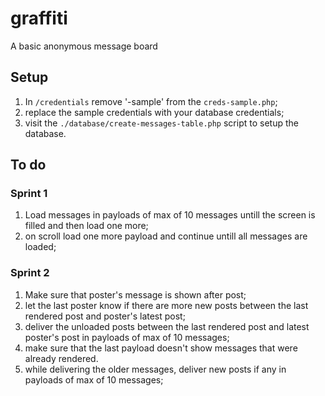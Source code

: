# graffiti
A basic anonymous message board

## Setup
1. In `/credentials` remove '-sample' from the `creds-sample.php`;
2. replace the sample credentials with your database credentials;
3. visit the `./database/create-messages-table.php` script to setup the database.

## To do

### Sprint 1
1. Load messages in payloads of max of 10 messages untill the screen is filled and then load one more;
2. on scroll load one more payload and continue untill all messages are loaded;

### Sprint 2
1. Make sure that poster's message is shown after post;
2. let the last poster know if there are more new posts between the last rendered post and poster's latest post;
3. deliver the unloaded posts between the last rendered post and latest poster's post in payloads of max of 10 messages;
4. make sure that the last payload doesn't show messages that were already rendered.
5. while delivering the older messages, deliver new posts if any in payloads of max of 10 messages;

